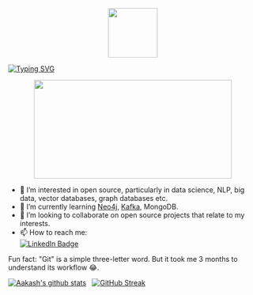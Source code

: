 <div id="header" align="center">
  <img src="https://media.giphy.com/media/RcsonxhFOqAdOiHeWB/giphy.gif" width="100"/><br>
  <img src="https://komarev.com/ghpvc/?username=sky-2002&style=flat-square&color=blue" alt=""/>
</div>


[![Typing SVG](https://readme-typing-svg.herokuapp.com?duration=10000&color=030A0E&lines=%F0%9F%91%8B+Hi%2C+I%E2%80%99m+Aakash+Thatte+)](https://git.io/typing-svg)
<div align="center">
  <img src="https://media.giphy.com/media/dWesBcTLavkZuG35MI/giphy.gif" width="400" height="200"/>
</div>

- 👀 I’m interested in open source, particularly in data science, NLP, big data, vector databases, graph databases etc.
- 🌱 I’m currently learning [Neo4j](https://neo4j.com/), [Kafka](https://kafka.apache.org/), MongoDB.
- 💞️ I’m looking to collaborate on open source projects that relate to my interests.
- 📫 How to reach me: <div id="badges">
  <a href="https://www.linkedin.com/in/aakash-thatte">
  <img src="https://img.shields.io/badge/LinkedIn-blue?style=for-the-badge&logo=linkedin&logoColor=white" alt="LinkedIn Badge"/></a>
  
 Fun fact: "Git" is a simple three-letter word. But it took me 3 months to understand its workflow 😂.
</div>




<!---
The code below shows github stats
--->
[![Aakash's github stats](https://github-readme-stats.vercel.app/api?username=sky-2002&query_private=true&show_icons=true)](https://github.com/sky-2002/github-readme-stats)   &nbsp;     [![GitHub Streak](http://github-readme-streak-stats.herokuapp.com?user=sky-2002&theme=solarized-light)](https://git.io/streak-stats)


<!---
The code below shows github streak

[![GitHub Streak](http://github-readme-streak-stats.herokuapp.com?user=sky-2002&theme=solarized-light)](https://git.io/streak-stats)
--->

<!---
The code below shows top languages used
--->
<?---[![Top Langs](https://github-readme-stats.vercel.app/api/top-langs/?username=sky-2002&langs_count=5)](https://github.com/anuraghazra/github-readme-stats)--->


<!---![](https://komarev.com/ghpvc/?username=sky-2002)--->
<!---
sky-2002/sky-2002 is a ✨ special ✨ repository because its `README.md` (this file) appears on your GitHub profile.
You can click the Preview link to take a look at your changes.
--->
